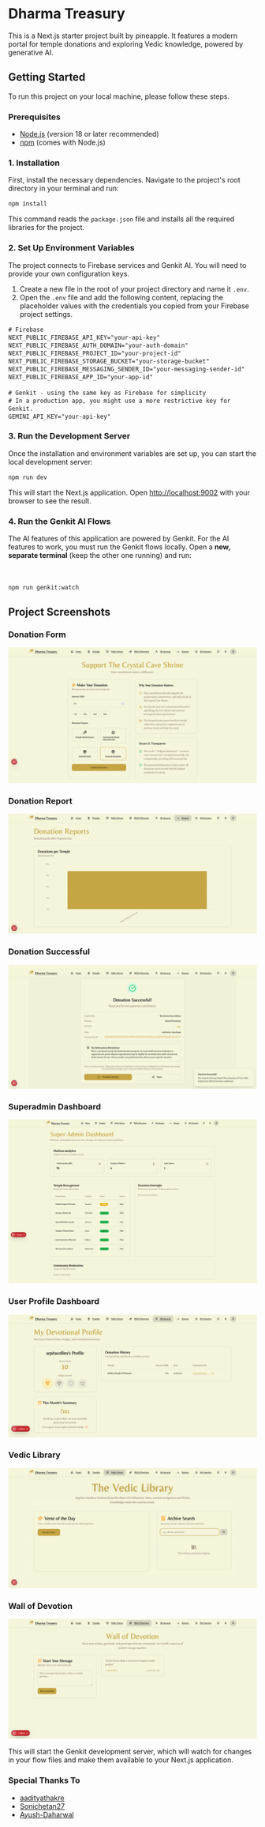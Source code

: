 # Dharma Treasury 

This is a Next.js starter project built by pineapple. It features a modern portal for temple donations and exploring Vedic knowledge, powered by generative AI.

## Getting Started

To run this project on your local machine, please follow these steps.

### Prerequisites

- [Node.js](https://nodejs.org/) (version 18 or later recommended)
- [npm](https://www.npmjs.com/) (comes with Node.js)

### 1. Installation

First, install the necessary dependencies. Navigate to the project's root directory in your terminal and run:

```bash
npm install
```
This command reads the `package.json` file and installs all the required libraries for the project.

### 2. Set Up Environment Variables

The project connects to Firebase services and Genkit AI. You will need to provide your own configuration keys.

1.  Create a new file in the root of your project directory and name it `.env`.
2.  Open the `.env` file and add the following content, replacing the placeholder values with the credentials you copied from your Firebase project settings.

```
# Firebase
NEXT_PUBLIC_FIREBASE_API_KEY="your-api-key"
NEXT_PUBLIC_FIREBASE_AUTH_DOMAIN="your-auth-domain"
NEXT_PUBLIC_FIREBASE_PROJECT_ID="your-project-id"
NEXT_PUBLIC_FIREBASE_STORAGE_BUCKET="your-storage-bucket"
NEXT_PUBLIC_FIREBASE_MESSAGING_SENDER_ID="your-messaging-sender-id"
NEXT_PUBLIC_FIREBASE_APP_ID="your-app-id"

# Genkit - using the same key as Firebase for simplicity
# In a production app, you might use a more restrictive key for Genkit.
GEMINI_API_KEY="your-api-key"
```

### 3. Run the Development Server

Once the installation and environment variables are set up, you can start the local development server:

```bash
npm run dev
```

This will start the Next.js application. Open [http://localhost:9002](http://localhost:9002) with your browser to see the result.

### 4. Run the Genkit AI Flows

The AI features of this application are powered by Genkit. For the AI features to work, you must run the Genkit flows locally. Open a **new, separate terminal** (keep the other one running) and run:

```bash


npm run genkit:watch
```
## Project Screenshots

### Donation Form
![Donation Form](https://raw.githubusercontent.com/piyush-pine/studio/main/Projects%20Screenshot/DonationForm.png)

### Donation Report
![Donation Report](https://raw.githubusercontent.com/piyush-pine/studio/main/Projects%20Screenshot/DonationReport.png)

### Donation Successful
![Donation Successful](https://raw.githubusercontent.com/piyush-pine/studio/main/Projects%20Screenshot/DonationSuccessful.png)

### Superadmin Dashboard
![Superadmin Dashboard](https://raw.githubusercontent.com/piyush-pine/studio/main/Projects%20Screenshot/SuperadminDashboad.png)

### User Profile Dashboard
![User Profile Dashboard](https://raw.githubusercontent.com/piyush-pine/studio/main/Projects%20Screenshot/UsereprofileDashboad.png)

### Vedic Library
![Vedic Library](https://raw.githubusercontent.com/piyush-pine/studio/main/Projects%20Screenshot/VedicLibrary.png)

### Wall of Devotion
![Wall of Devotion](https://raw.githubusercontent.com/piyush-pine/studio/main/Projects%20Screenshot/WallofDevotion.png)


This will start the Genkit development server, which will watch for changes in your flow files and make them available to your Next.js application.

### Special Thanks To

- [aadityathakre](https://github.com/aadityathakre)
- [Sonichetan27](https://github.com/Sonichetan27)
- [Ayush-Daharwal](https://github.com/Ayush-Daharwal)

